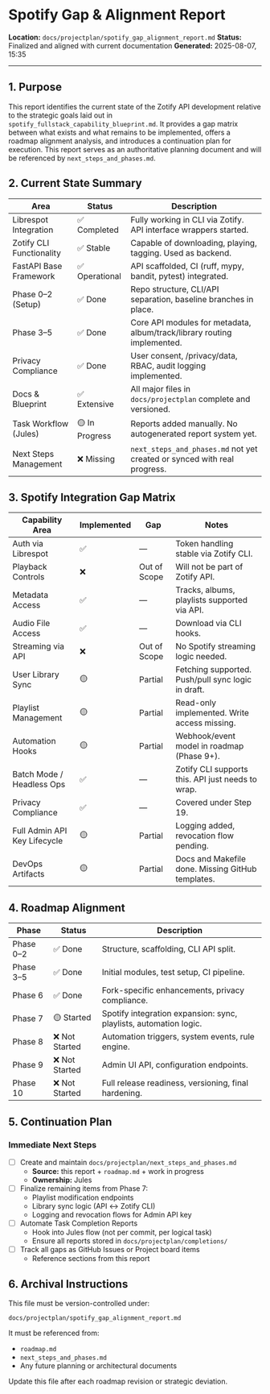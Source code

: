 # Spotify Gap & Alignment Report

**Location:** `docs/projectplan/spotify_gap_alignment_report.md`
**Status:** Finalized and aligned with current documentation
**Generated:** 2025-08-07, 15:35

---

## 1. Purpose

This report identifies the current state of the Zotify API development relative to the strategic goals laid out in `spotify_fullstack_capability_blueprint.md`. It provides a gap matrix between what exists and what remains to be implemented, offers a roadmap alignment analysis, and introduces a continuation plan for execution. This report serves as an authoritative planning document and will be referenced by `next_steps_and_phases.md`.

## 2. Current State Summary

| Area                    | Status      | Description                                                          |
| ----------------------- | ----------- | -------------------------------------------------------------------- |
| Librespot Integration   | ✅ Completed| Fully working in CLI via Zotify. API interface wrappers started.     |
| Zotify CLI Functionality| ✅ Stable   | Capable of downloading, playing, tagging. Used as backend.           |
| FastAPI Base Framework  | ✅ Operational| API scaffolded, CI (ruff, mypy, bandit, pytest) integrated.          |
| Phase 0–2 (Setup)       | ✅ Done     | Repo structure, CLI/API separation, baseline branches in place.      |
| Phase 3–5               | ✅ Done     | Core API modules for metadata, album/track/library routing implemented.|
| Privacy Compliance      | ✅ Done     | User consent, /privacy/data, RBAC, audit logging implemented.        |
| Docs & Blueprint        | ✅ Extensive| All major files in `docs/projectplan` complete and versioned.        |
| Task Workflow (Jules)   | 🟡 In Progress| Reports added manually. No autogenerated report system yet.          |
| Next Steps Management   | ❌ Missing  | `next_steps_and_phases.md` not yet created or synced with real progress.|

## 3. Spotify Integration Gap Matrix

| Capability Area                 | Implemented | Gap           | Notes                                                    |
| ------------------------------- | ----------- | ------------- | -------------------------------------------------------- |
| Auth via Librespot              | ✅          | —             | Token handling stable via Zotify CLI.                    |
| Playback Controls               | ❌          | Out of Scope  | Will not be part of Zotify API.                          |
| Metadata Access                 | ✅          | —             | Tracks, albums, playlists supported via API.             |
| Audio File Access               | ✅          | —             | Download via CLI hooks.                                  |
| Streaming via API               | ❌          | Out of Scope  | No Spotify streaming logic needed.                       |
| User Library Sync               | 🟡          | Partial       | Fetching supported. Push/pull sync logic in draft.       |
| Playlist Management             | 🟡          | Partial       | Read-only implemented. Write access missing.             |
| Automation Hooks                | 🟡          | Partial       | Webhook/event model in roadmap (Phase 9+).               |
| Batch Mode / Headless Ops       | ✅          | —             | Zotify CLI supports this. API just needs to wrap.        |
| Privacy Compliance              | ✅          | —             | Covered under Step 19.                                   |
| Full Admin API Key Lifecycle    | 🟡          | Partial       | Logging added, revocation flow pending.                  |
| DevOps Artifacts                | 🟡          | Partial       | Docs and Makefile done. Missing GitHub templates.        |

## 4. Roadmap Alignment

| Phase     | Status        | Description                                                      |
| --------- | ------------- | ---------------------------------------------------------------- |
| Phase 0–2 | ✅ Done       | Structure, scaffolding, CLI API split.                           |
| Phase 3–5 | ✅ Done       | Initial modules, test setup, CI pipeline.                        |
| Phase 6   | ✅ Done       | Fork-specific enhancements, privacy compliance.                  |
| Phase 7   | 🟡 Started    | Spotify integration expansion: sync, playlists, automation logic.|
| Phase 8   | ❌ Not Started| Automation triggers, system events, rule engine.                 |
| Phase 9   | ❌ Not Started| Admin UI API, configuration endpoints.                           |
| Phase 10  | ❌ Not Started| Full release readiness, versioning, final hardening.             |

## 5. Continuation Plan

### Immediate Next Steps

- [ ] Create and maintain `docs/projectplan/next_steps_and_phases.md`
  - **Source:** this report + `roadmap.md` + work in progress
  - **Ownership:** Jules
- [ ] Finalize remaining items from Phase 7:
  - Playlist modification endpoints
  - Library sync logic (API ↔ Zotify CLI)
  - Logging and revocation flows for Admin API key
- [ ] Automate Task Completion Reports
  - Hook into Jules flow (not per commit, per logical task)
  - Ensure all reports stored in `docs/projectplan/completions/`
- [ ] Track all gaps as GitHub Issues or Project board items
  - Reference sections from this report

## 6. Archival Instructions

This file must be version-controlled under:

`docs/projectplan/spotify_gap_alignment_report.md`

It must be referenced from:

- `roadmap.md`
- `next_steps_and_phases.md`
- Any future planning or architectural documents

Update this file after each roadmap revision or strategic deviation.
